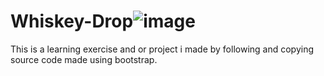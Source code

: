 # Whiskey-Drop![image](https://user-images.githubusercontent.com/111500919/203896109-e17f2e37-beda-438f-a824-412683b90613.png)

This is a learning exercise and or project i made by following and copying source code made using bootstrap.
